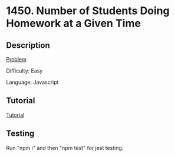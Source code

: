 # 1450. Number of Students Doing Homework at a Given Time

## Description

[Problem](https://leetcode.com/problems/number-of-students-doing-homework-at-a-given-time/)

Difficulty: Easy

Language: Javascript

## Tutorial

[Tutorial](https://youtu.be/CgpqZlD2pEQ)

## Testing

Run "npm i" and then "npm test" for jest testing.
